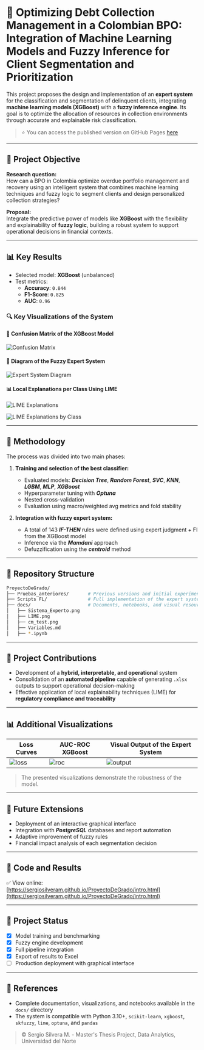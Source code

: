 # 🧠 **Optimizing Debt Collection Management in a Colombian BPO: Integration of Machine Learning Models and Fuzzy Inference for Client Segmentation and Prioritization**

This project proposes the design and implementation of an **expert system** for the classification and segmentation of delinquent clients, integrating **machine learning models (XGBoost)** with a **fuzzy inference engine**. Its goal is to optimize the allocation of resources in collection environments through accurate and explainable risk classification.

> ⭐ You can access the published version on GitHub Pages [here](https://sergiosilveram.github.io/ProyectoDeGrado/intro.html)

---

## 🔎 Project Objective

**Research question:**  
How can a BPO in Colombia optimize overdue portfolio management and recovery using an intelligent system that combines machine learning techniques and fuzzy logic to segment clients and design personalized collection strategies?

**Proposal:**  
Integrate the predictive power of models like **XGBoost** with the flexibility and explainability of **fuzzy logic**, building a robust system to support operational decisions in financial contexts.

---

## 📊 Key Results

* Selected model: **XGBoost** (unbalanced)
* Test metrics:
  * **Accuracy**: `0.844`
  * **F1-Score**: `0.825`
  * **AUC**: `0.96`

### 🔍 Key Visualizations of the System

#### 📌 Confusion Matrix of the XGBoost Model

![Confusion Matrix](docs/cm_test.png)

#### 🤖 Diagram of the Fuzzy Expert System

![Expert System Diagram](docs/Sistema_Experto.png)

#### 📊 Local Explanations per Class Using LIME

![LIME Explanations](docs/LIME.png)

![LIME Explanations by Class](docs/LIME_Class1.png)

---

## 📖 Methodology

The process was divided into two main phases:

1. **Training and selection of the best classifier:**
   * Evaluated models: ***Decision Tree***, ***Random Forest***, ***SVC***, ***KNN***, ***LGBM***, ***MLP***, ***XGBoost***
   * Hyperparameter tuning with ***Optuna***
   * Nested cross-validation
   * Evaluation using macro/weighted avg metrics and fold stability

2. **Integration with fuzzy expert system:**
   * A total of $143$ ***IF-THEN*** rules were defined using expert judgment + FI from the XGBoost model
   * Inference via the ***Mamdani*** approach
   * Defuzzification using the ***centroid*** method

---

## 📂 Repository Structure

```bash
ProyectoDeGrado/
├── Pruebas_anteriores/       # Previous versions and initial experiments
├── Scripts FL/               # Full implementation of the expert system
├── docs/                     # Documents, notebooks, and visual resources
│   ├── Sistema_Experto.png
│   ├── LIME.png
│   ├── cm_test.png
│   ├── Variables.md
│   ├── *.ipynb
````

---

## 💪 Project Contributions

* Development of a **hybrid, interpretable, and operational** system
* Consolidation of an **automated pipeline** capable of generating `.xlsx` outputs to support operational decision-making
* Effective application of local explainability techniques (LIME) for **regulatory compliance and traceability**

---

## 📊 Additional Visualizations

| Loss Curves            | AUC-ROC XGBoost            | Visual Output of the Expert System |
| ---------------------- | -------------------------- | ---------------------------------- |
| ![loss](docs/loss.png) | ![roc](docs/roc_multi.png) | ![output](docs/out_FL.png)         |

> The presented visualizations demonstrate the robustness of the model.

---

## 🔄 Future Extensions

* Deployment of an interactive graphical interface
* Integration with ***PostgreSQL*** databases and report automation
* Adaptive improvement of fuzzy rules
* Financial impact analysis of each segmentation decision

---

## 👀 Code and Results

✅ View online: [https://sergiosilveram.github.io/ProyectoDeGrado/intro.html](https://sergiosilveram.github.io/ProyectoDeGrado/intro.html)

---

## 📅 Project Status

* [x] Model training and benchmarking
* [x] Fuzzy engine development
* [x] Full pipeline integration
* [x] Export of results to Excel
* [ ] Production deployment with graphical interface

---

## 📄 References

* Complete documentation, visualizations, and notebooks available in the `docs/` directory
* The system is compatible with Python 3.10+, `scikit-learn`, `xgboost`, `skfuzzy`, `lime`, `optuna`, and `pandas`

> © Sergio Silvera M. - Master's Thesis Project, Data Analytics, Universidad del Norte
